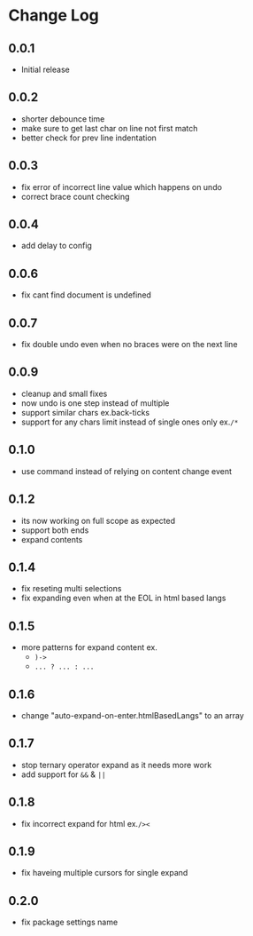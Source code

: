 # Change Log

## 0.0.1

- Initial release

## 0.0.2

- shorter debounce time
- make sure to get last char on line not first match
- better check for prev line indentation

## 0.0.3

- fix error of incorrect line value which happens on undo
- correct brace count checking

## 0.0.4

- add delay to config

## 0.0.6

- fix cant find document is undefined

## 0.0.7

- fix double undo even when no braces were on the next line

## 0.0.9

- cleanup and small fixes
- now undo is one step instead of multiple
- support similar chars ex.back-ticks
- support for any chars limit instead of single ones only ex.`/*`

## 0.1.0

- use command instead of relying on content change event

## 0.1.2

- its now working on full scope as expected
- support both ends
- expand contents

## 0.1.4

- fix reseting multi selections
- fix expanding even when at the EOL in html based langs

## 0.1.5

- more patterns for expand content ex.
    - `)->`
    - `... ? ... : ...`

## 0.1.6

- change "auto-expand-on-enter.htmlBasedLangs" to an array

## 0.1.7

- stop ternary operator expand as it needs more work
- add support for `&&` & `||`

## 0.1.8

- fix incorrect expand for html ex.`/><`

## 0.1.9

- fix haveing multiple cursors for single expand

## 0.2.0

- fix package settings name
